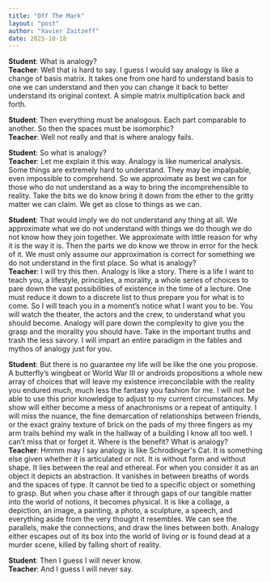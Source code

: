 ```yaml
---
title: "Off The Mark"
layout: "post"
author: "Xavier Zaitzeff"
date: 2025-10-18
---
```

**Student**: What is analogy?  
**Teacher**: Well that is hard to say. I guess I would say analogy is like a change of basis matrix. It takes one from one hard to understand basis to one we can understand and then you can change it back to better understand its original context. A simple matrix multiplication back and forth.

**Student**: Then everything must be analogous. Each part comparable to another. So then the spaces must be isomorphic?  
**Teacher**: Well not really and that is where analogy fails.

**Student**: So what is analogy?  
**Teacher**: Let me explain it this way. Analogy is like numerical analysis. Some things are extremely hard to understand. They may be impalpable, even impossible to comprehend. So we approximate as best we can for those who do not understand as a way to bring the incomprehensible to reality. Take the bits we do know bring it down from the ether to the gritty matter we can claim. We get as close to things as we can.

**Student**: That would imply we do not understand any thing at all. We approximate what we do not understand with things we do though we do not know how they join together. We approximate with little reason for why it is the way it is. Then the parts we do know we throw in error for the heck of it. We must only assume our approximation is correct for something we do not understand in the first place. So what is analogy?  
**Teacher**: I will try this then. Analogy is like a story. There is a life I want to teach you, a lifestyle, principles, a morality, a whole series of choices to pare down the vast possibilities of existence in the time of a lecture. One must reduce it down to a discrete list to thus prepare you for what is to come. So I will teach you in a moment’s notice what I want you to be. You will watch the theater, the actors and the crew, to understand what you should become. Analogy will pare down the complexity to give you the grasp and the morality you should have. Take in the important truths and trash the less savory. I will impart an entire paradigm in the fables and mythos of analogy just for you.

**Student**: But there is no guarantee my life will be like the one you propose. A butterfly’s wingbeat or World War III or androids propositions a whole new array of choices that will leave my existence irreconcilable with the reality you endured much, much less the fantasy you fashion for me. I will not be able to use this prior knowledge to adjust to my current circumstances. My show will either become a mess of anachronisms or a repeat of antiquity. I will miss the nuance, the fine demarcation of relationships between friends, or the exact grainy texture of brick on the pads of my three fingers as my arm trails behind my walk in the hallway of a building I know all too well. I can’t miss that or forget it. Where is the benefit? What is analogy?  
**Teacher**: Hmmm may I say analogy is like Schrodinger's Cat. It is something else given whether it is articulated or not. It is without form and without shape. It lies between the real and ethereal. For when you consider it as an object it depicts an abstraction. It vanishes in between breaths of words and the spaces of type. It cannot be tied to a specific object or something to grasp. But when you chase after it through gaps of our tangible matter into the world of notions, it becomes physical. It is like a collage, a depiction, an image, a painting, a photo, a sculpture, a speech, and everything aside from the very thought it resembles. We can see the parallels, make the connections, and draw the lines between both. Analogy either escapes out of its box into the world of living or is found dead at a murder scene, killed by falling short of reality. 

**Student**: Then I guess I will never know.  
**Teacher**: And I guess I will never say.